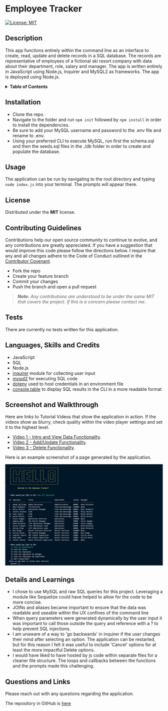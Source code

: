 # Employee Tracker
[![License: MIT](https://img.shields.io/badge/License-MIT-yellow.svg)](https://opensource.org/licenses/MIT)

## Description
This app functions entirely within the command line as an interface to create, read, update and delete records in a SQL database. The records are representative of employees of a fictional ski resort company with data about their department, role, salary and manager. The app is written entirely in JavaScript using Node.js, Inquirer and MySQL2 as frameworks. The app is deployed using Node.js. 

<details>
<summary><strong>Table of Contents</strong></summary>

- [Installation](#installation)
- [Usage](#usage)
- [License](#license)
- [Contributing Guidelines](#contributing-guidelines)
- [Tests](#tests)
- [Languages, Skills and Credits](#languages-skills-and-credits)
- [Screenshot and Walkthrough](#screenshot-and-walkthrough)
- [Details and Learnings](#details-and-learnings)
- [Questions and Links](#questions-and-links)
</details>

## Installation
- Clone the repo.
- Navigate to the folder and run `npm init` followed by `npm install` in order to install the dependencies.
- Be sure to add your MySQL username and password to the .env file and rename to .env.
- Using your preferred CLI to execute MySQL, run first the schema.sql and then the seeds.sql files in the ./db folder in order to create and populate the database.

## Usage
The application can be run by navigating to the root directory and typing `node index.js` into your terminal. The prompts will appear there.

## License
Distributed under the **MIT** license.

## Contributing Guidelines
Contributions help our open source community to continue to evolve, and any contributions are greatly appreciated. If you have a suggestion that would improve this code please follow the directions below. I require that any and all changes adhere to the Code of Conduct outlined in the [Contributor Covenant](https://www.contributor-covenant.org/).

 - Fork the repo
 - Create your feature branch
 - Commit your changes
 - Push the branch and open a pull request

> _**Note:** Any contributions are understood to be under the same MIT that covers the project. If this is a concern please contact me._

## Tests
There are currently no tests written for this application.

## Languages, Skills and Credits
- JavaScript
- SQL
- Node.js
- [inquirer](https://www.npmjs.com/package/inquirer) module for collecting user input
- [mysql2](https://www.npmjs.com/package/mysql2) for executing SQL code
- [dotenv](https://www.npmjs.com/package/dotenv) used to host credentials in an environment file 
- [console.table](https://www.npmjs.com/package/console.table) to display SQL results in the CLI in a more readable format


## Screenshot and Walkthrough
Here are links to Tutorial Videos that show the application in action. If the videos show as blurry, check quality within the video player settings and set it to the highest level.

- [Video 1 - Intro and View Data Functionality](https://drive.google.com/file/d/1TTz72WN_GD1cmgLi7CvEI-6amkMPFmEA/view?usp=sharing).
- [Video 2 - Add/Update Functionality](https://drive.google.com/file/d/1VldqnmREuPi0H0bMwhh1SQqp10pLbXkT/view?usp=sharing).
- [Video 3 - Delete Functionality](https://drive.google.com/file/d/1e1dFwIxMccI0sJLgLY2627qD3E01NyTf/view?usp=sharing).

Here is an example screenshot of a page generated by the application.

![Screenshot of the application](./assets/screenshot.png)

## Details and Learnings
- I chose to use MySQL and raw SQL queries for this project. Leveraging a module like Sequelize could have helped to allow for the code to be more concise.
- JOINs and aliases became important to ensure that the data was readable and useable within the UX confines of the command line
- When query parameters were generated dynamically by the user input it was important to call those outside the query and reference with a ? to help prevent SQL injections.
- I am unaware of a way to 'go backwards' in inquirer if the user changes their mind after selecting an option. The application can be restarted, but for this reason I felt it was useful to include 'Cancel' options for at least the more impactful Delete options.
- I would have liked to have hosted by js code within separate files for a cleaner file structure. The loops and callbacks between the functions and the prompts made this challenging. 

## Questions and Links
Please reach out with any questions regarding the application.

The repository in GitHub is [here](https://github.com/benfok/employee-tracker)

